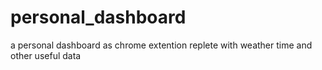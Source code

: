 # personal_dashboard
 a personal dashboard as chrome extention replete with weather time and other useful data
